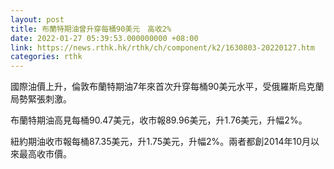 ```yaml
---
layout: post
title: 布蘭特期油曾升穿每桶90美元　高收2%
date: 2022-01-27 05:39:53.000000000 +08:00
link: https://news.rthk.hk/rthk/ch/component/k2/1630803-20220127.htm
categories: rthk
---
```


國際油價上升，倫敦布蘭特期油7年來首次升穿每桶90美元水平，受俄羅斯烏克蘭局勢緊張刺激。

布蘭特期油高見每桶90.47美元，收市報89.96美元，升1.76美元，升幅2%。

紐約期油收市報每桶87.35美元，升1.75美元，升幅2%。兩者都創2014年10月以來最高收市價。

